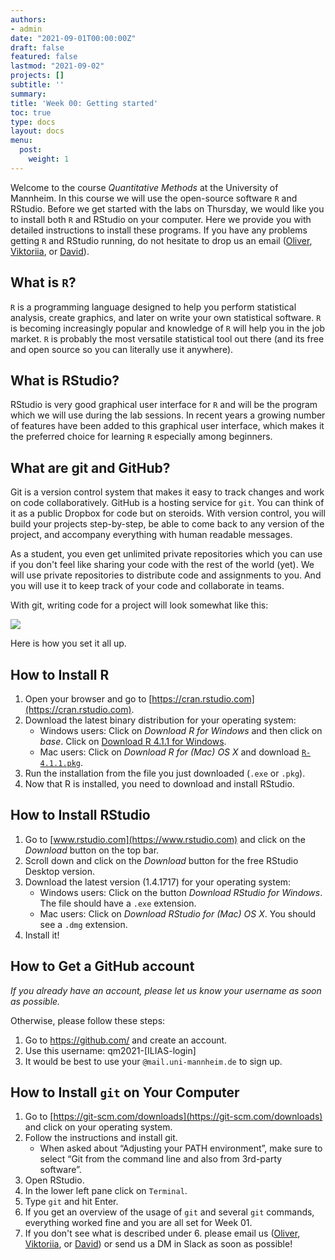 ```yaml
---
authors:
- admin
date: "2021-09-01T00:00:00Z"
draft: false
featured: false
lastmod: "2021-09-02"
projects: []
subtitle: ''
summary: 
title: 'Week 00: Getting started'
toc: true
type: docs
layout: docs
menu:
  post:
    weight: 1
---
```


Welcome to the course *Quantitative Methods* at the University of Mannheim. In this course we will use the open-source software `R` and RStudio. Before we get started with the labs on Thursday, we would like you to install both `R` and RStudio on your computer. Here we provide you with detailed instructions to install these programs. If you have any problems getting `R` and RStudio running, do not hesitate to drop us an email ([Oliver](mailto:orittman@uni-mannheim.de), [Viktoriia](mailto:semenova@uni-mannheim.de), or [David](mailto:david.martin.grundmanns@gess.uni-mannheim.de)).


## What is `R`?

`R` is a programming language designed to help you perform statistical analysis, create graphics, and later on write your own statistical software. `R` is becoming increasingly popular and knowledge of `R` will help you in the job market. `R` is probably the most versatile statistical tool out there (and its free and open source so you can literally use it anywhere).

## What is RStudio?

RStudio is very good graphical user interface for `R` and will be the program which we will use during the lab sessions. In recent years a growing number of features have been added to this graphical user interface, which makes it the preferred choice for learning `R` especially among beginners.

## What are git and GitHub?

Git is a version control system that makes it easy to track changes and work on code collaboratively. GitHub is a hosting service for `git`. You can think of it as a public Dropbox for code but on steroids. With version control, you will build your projects step-by-step, be able to come back to any version of the project, and accompany everything with human readable messages. 

As a student, you even get unlimited private repositories which you can use if you don't feel like sharing your code with the rest of the world (yet). We will use private repositories to distribute code and assignments to you. And you will use it to keep track of your code and collaborate in teams. 

With git, writing code for a project will look somewhat like this:

![](/img/lego-steps-commit-messages.png)

Here is how you set it all up.

## How to Install R

1. Open your browser and go to [https://cran.rstudio.com](https://cran.rstudio.com).
2. Download the latest binary distribution for your operating system:
    - <i class="fab fa-windows"></i> Windows users: Click on *Download R for Windows* and then click on *base*. Click on [Download R 4.1.1 for Windows](https://cran.rstudio.com/bin/windows/base/R-4.1.1-win.exe).
    - <i class="fab fa-apple"></i> Mac users: Click on *Download R for (Mac) OS X* and download [`R-4.1.1.pkg`](https://cran.rstudio.com/bin/macosx/base/R-4.1.1.pkg).
3. Run the installation from the file you just downloaded (`.exe` or `.pkg`).
4. Now that R is installed, you need to download and install RStudio.

## How to Install RStudio

1. Go to [www.rstudio.com](https://www.rstudio.com) and click on the *Download* button on the top bar.
2. Scroll down and click on the *Download* button for the free RStudio Desktop version.
3. Download the latest version (1.4.1717) for your operating system:
    - <i class="fab fa-windows"></i> Windows users: Click on the button *Download RStudio for Windows*. The file should have a  <code>.exe</code> extension. 
    - <i class="fab fa-apple"></i> Mac users: Click on *Download RStudio for (Mac) OS X*. You should see a <code>.dmg</code> extension.
4. Install it!    


## How to Get a GitHub account

*If you already have an account, please let us know your username as soon as possible.*

Otherwise, please follow these steps:

1. Go to https://github.com/ and create an account.
2. Use this username: qm2021-[ILIAS-login]
3. It would be best to use your `@mail.uni-mannheim.de` to sign up.

## How to Install `git` on Your Computer

1. Go to [https://git-scm.com/downloads](https://git-scm.com/downloads) and click on your operating system.
2. Follow the instructions and install git. 
    - When asked about “Adjusting your PATH environment”, make sure to select “Git from the command line and also from 3rd-party software”.
3. Open RStudio.
4. In the lower left pane click on `Terminal`.
5. Type `git` and hit Enter.
6. If you get an overview of the usage of `git` and several `git` commands, everything worked fine and you are all set for Week 01. 
7. If you don't see what is described under 6. please email us ([Oliver](mailto:orittman@uni-mannheim.de), [Viktoriia](mailto:semenova@uni-mannheim.de), or [David](mailto:david.martin.grundmanns@gess.uni-mannheim.de)) or send us a DM in Slack as soon as possible!





